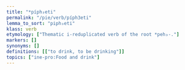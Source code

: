 ```yaml
---
title: "*píph₃eti"
permalink: "/pie/verb/píph3eti"
lemma_to_sort: "piph₃eti"
klass: verb
etymology: ["Thematic i-reduplicated verb of the root *peh₃-."]
markers: []
synonyms: []
definitions: [["to drink, to be drinking"]]
topics: ["ine-pro:Food and drink"]
---
```

